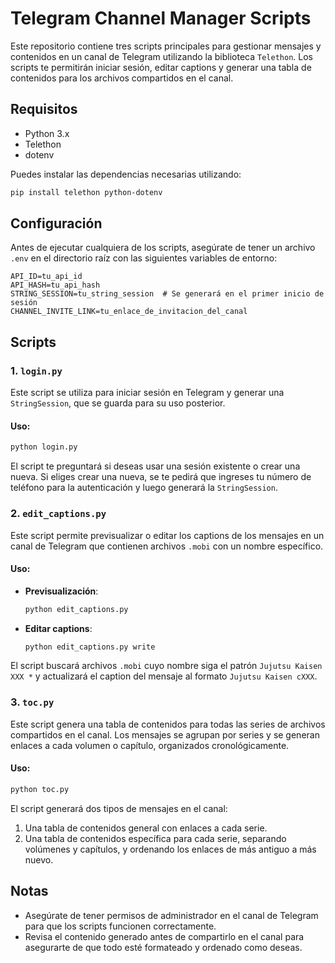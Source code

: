 
# Telegram Channel Manager Scripts

Este repositorio contiene tres scripts principales para gestionar mensajes y contenidos en un canal de Telegram utilizando la biblioteca `Telethon`. Los scripts te permitirán iniciar sesión, editar captions y generar una tabla de contenidos para los archivos compartidos en el canal.

## Requisitos

- Python 3.x
- Telethon
- dotenv

Puedes instalar las dependencias necesarias utilizando:

```bash
pip install telethon python-dotenv
```

## Configuración

Antes de ejecutar cualquiera de los scripts, asegúrate de tener un archivo `.env` en el directorio raíz con las siguientes variables de entorno:

```plaintext
API_ID=tu_api_id
API_HASH=tu_api_hash
STRING_SESSION=tu_string_session  # Se generará en el primer inicio de sesión
CHANNEL_INVITE_LINK=tu_enlace_de_invitacion_del_canal
```

## Scripts

### 1. `login.py`

Este script se utiliza para iniciar sesión en Telegram y generar una `StringSession`, que se guarda para su uso posterior.

#### Uso:

```bash
python login.py
```

El script te preguntará si deseas usar una sesión existente o crear una nueva. Si eliges crear una nueva, se te pedirá que ingreses tu número de teléfono para la autenticación y luego generará la `StringSession`.

### 2. `edit_captions.py`

Este script permite previsualizar o editar los captions de los mensajes en un canal de Telegram que contienen archivos `.mobi` con un nombre específico.

#### Uso:

- **Previsualización**:

  ```bash
  python edit_captions.py
  ```

- **Editar captions**:

  ```bash
  python edit_captions.py write
  ```

El script buscará archivos `.mobi` cuyo nombre siga el patrón `Jujutsu Kaisen XXX *` y actualizará el caption del mensaje al formato `Jujutsu Kaisen cXXX`.

### 3. `toc.py`

Este script genera una tabla de contenidos para todas las series de archivos compartidos en el canal. Los mensajes se agrupan por series y se generan enlaces a cada volumen o capítulo, organizados cronológicamente.

#### Uso:

```bash
python toc.py
```

El script generará dos tipos de mensajes en el canal:
1. Una tabla de contenidos general con enlaces a cada serie.
2. Una tabla de contenidos específica para cada serie, separando volúmenes y capítulos, y ordenando los enlaces de más antiguo a más nuevo.

## Notas

- Asegúrate de tener permisos de administrador en el canal de Telegram para que los scripts funcionen correctamente.
- Revisa el contenido generado antes de compartirlo en el canal para asegurarte de que todo esté formateado y ordenado como deseas.
